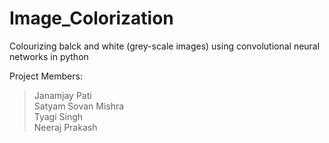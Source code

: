 # Image_Colorization
Colourizing balck and white (grey-scale images) using convolutional neural networks in python  
  
Project Members:  
>  Janamjay Pati  
>  Satyam Sovan Mishra  
>  Tyagi Singh  
>  Neeraj Prakash
